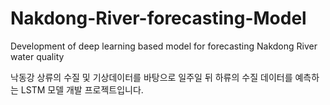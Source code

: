 # Nakdong-River-forecasting-Model

Development of deep learning based model for forecasting Nakdong River water quality

낙동강 상류의 수질 및 기상데이터를 바탕으로 일주일 뒤 하류의 수질 데이터를 예측하는 LSTM 모델 개발 프로젝트입니다.
